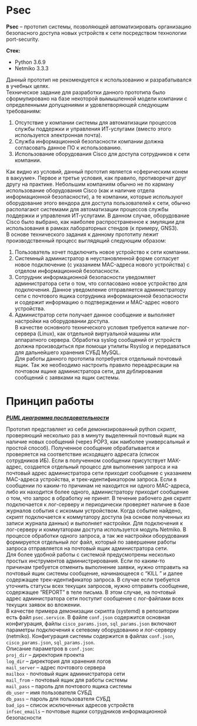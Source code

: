 # Psec
**Psec** – прототип системы, позволяющей автоматизировать организацию безопасного доступа новых устройств к сети посредством технологии port-security. 

**Стек:**
- Python 3.6.9
- Netmiko 3.3.3   

Данный прототип не рекомендуется к использованию и разрабатывался в учебных целях.  
Техническое задание для разработки данного прототипа было сформулировано на базе некоторой вымышленной модели компании с определенными допущениями и удовлетворяющей следующим требованиям:  
1.	Отсутствие у компании системы для автоматизации процессов службы поддержки и управления ИТ-услугами (вместо этого используется электронная почта).
2.	Служба информационной безопасности компании должна согласовать данное ПО к использованию.
3.	Использование оборудования Cisco для доступа сотрудников к сети компании.  

Как видно из условий, данный прототип является «сферическим конем в вакууме». Первое и третье условия, как правило, противоречат друг другу на практике. Небольшим компаниям обычно не по карману использование оборудования Cisco (как и наличие отдела информационной безопасности), а те компании, которые используют оборудование этого вендора для доступа пользователей к сети, обычно располагают системами для автоматизации процессов службы поддержки и управления ИТ-услугами. В данном случае, оборудование Cisco было выбрано, как наиболее распространенное к эмуляции для использования в рамках лабораторных стендов (к примеру, GNS3).  
В основе технического задания к данному прототипу лежит производственный процесс выглядящий следующим образом:
1.	Пользователь хочет подключить новое устройство к сети компании.
2.	Системный администратор в неустановленной форме согласует новое подключение (с указанием МАC-адреса нового устройства) с отделом информационной безопасности.
3.	Сотрудник информационной безопасности уведомляет администратора сети о том, что согласовано новое устройство для подключения. Данное уведомление отправляется администратору сети с почтового ящика сотрудника информационной безопасности и содержит информацию о подтверждении и МАC-адрес нового устройства.
4.	Администратор сети получает данное сообщение и выполняет настройки на оборудовании доступа.  
В качестве основного технического условия требуется наличие лог-сервера (Linux), как отдельной виртуальной машины или аппаратного сервера. Обработка syslog сообщений от устройств  должна производиться при помощи утилиты Rsyslog и передаваться для дальнейшего хранения СУБД MySQL.  
Для работы данного прототипа потребуется отдельный почтовый ящик. Так же необходимо настроить правило переадресации на почтовом ящике администратора сети, для дублирования сообщений с заявками на ящик системы.  
# Принцип работы
***[PUML диаграмма последовательности](https://raw.githubusercontent.com/5lunk/psec/main/psec.svg)***  

Прототип представляет из себя демонизированный python скрипт, проверяющий несколько раз в минуту выделенный почтовый ящик на наличие новых сообщений (через POP3, как наиболее универсальный и простой способ). Полученное сообщение обрабатывается и проверяется на соответствие исходящего адресата (список сотрудников ИБ). Если в полученном сообщении присутствует МАК-адрес, создается отдельный процесс для выполнения запроса и на почтовый адрес администратора сети приходит сообщение с указанием МАC-адреса устройства, и трек-идентификатором запроса. Если в сообщении по каким-то причинам не находится ни одного МАC-адреса, либо их находится более одного, администратору приходит сообщение о том, что запрос в обработку не принят. В течение рабочего дня скрипт подключается к лог-серверу и периодически проверяет наличие в базе журналов события с искомым устройством. Когда событие найдено, скрипт подключается к коммутатору доступа (на основе полученных из записи журнала данных) и выполняет настройки. Для подключения к лог-серверу и коммутаторам доступа используется модуль Netmiko. В процессе обработки одного запроса, а так же настройки оборудования формируется отдельный лог файл, который по завершении работы запроса отправляется на почтовый ящик администратора сети.  
Для более удобной работы с системой предусмотрены несколько простых инструментов администрирования. Если по каким-то причинам требуется отменить выполнение заявки, нужно отправить на почтовый ящик системы сообщение, начинающееся с “KILL ” и далее содержащее трек-идентификатор запроса. В случае если требуется уточнить статусы всех текущих запросов, нужно отправить сообщение, содержащее “REPORT” в теле письма. В этом случае, на почтовый адрес администратора сети поступит сообщение с лог-файлами всех текущих заявок во вложении.  
В качестве примера демонизации скрипта (systemd) в репозитории есть файл `psec.service`. В файле `conf.json` содержится основная конфигурация, файлы `cisco_params.json`, `sql_params.json` включают параметры подключения к сетевому оборудованию и лог-серверу (netmiko). Конфигурация системы содержится в файлах `conf.json`, `cisco_params.json`, `sql_params.json`.  
Описание параметров в `conf.json`:  
`proj_dir` – директория проекта  
`log_dir` – директория для хранения логов  
`mail_server` – адрес почтового сервера  
`mailbox` - почтовый ящик администратора сети  
`mail_from` - почтовый ящик для работы системы  
`mail_pass` – пароль для почтового ящика системы  
`db_user` – имя пользователя СУБД  
`db_pass` – пароль для пользователя СУБД  
`bad_ips` – список исключенных адресов устройств  
`infsec_emails` – почтовые ящики сотрудников информационной безопасности  
